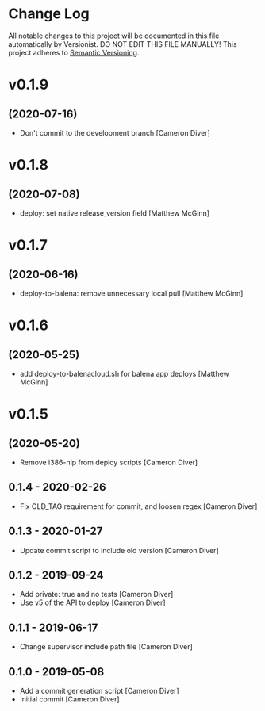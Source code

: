 # Change Log

All notable changes to this project will be documented in this file
automatically by Versionist. DO NOT EDIT THIS FILE MANUALLY!
This project adheres to [Semantic Versioning](http://semver.org/).

# v0.1.9
## (2020-07-16)

* Don't commit to the development branch [Cameron Diver]

# v0.1.8
## (2020-07-08)

* deploy: set native release_version field [Matthew McGinn]

# v0.1.7
## (2020-06-16)

* deploy-to-balena: remove unnecessary local pull [Matthew McGinn]

# v0.1.6
## (2020-05-25)

* add deploy-to-balenacloud.sh for balena app deploys [Matthew McGinn]

# v0.1.5
## (2020-05-20)

* Remove i386-nlp from deploy scripts [Cameron Diver]

## 0.1.4 - 2020-02-26

* Fix OLD_TAG requirement for commit, and loosen regex [Cameron Diver]

## 0.1.3 - 2020-01-27

* Update commit script to include old version [Cameron Diver]

## 0.1.2 - 2019-09-24

* Add private: true and no tests [Cameron Diver]
* Use v5 of the API to deploy [Cameron Diver]

## 0.1.1 - 2019-06-17

* Change supervisor include path file [Cameron Diver]

## 0.1.0 - 2019-05-08

* Add a commit generation script [Cameron Diver]
* Initial commit [Cameron Diver]
